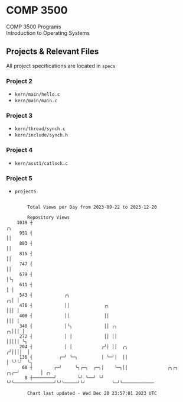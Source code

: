 # COMP 3500
COMP 3500 Programs  
Introduction to Operating Systems  
## Projects & Relevant Files
All project specifications are located in `specs`
### Project 2
- `kern/main/hello.c`
- `kern/main/main.c`
### Project 3
- `kern/thread/synch.c`
- `kern/include/synch.h`
### Project 4
- `kern/asst1/catlock.c`
### Project 5
- `project5`

```

        Total Views per Day from 2023-09-22 to 2023-12-20

        Repository Views
    1019 ┼                                                                     ╭╮
     951 ┤                                                                     ││
     883 ┤                                                                     ││
     815 ┤                                                                     ││
     747 ┤                                                                     ││
     679 ┤                                                                     │╰╮
     611 ┤                                                                     │ │
     543 ┤            ╭╮                                                     ╭╮│ │
     476 ┤            ││             ╭╮                                      │││ │
     408 ┤            ││             ││                                      │││ │
     340 ┤            │╰╮            ││ ╭╮                                 ╭╮│││ │
     272 ┤            │ │            ││ ││                                 │││││ ╰╮
     204 ┤            │ │           ╭╯│ ││  ╭╮                            ╭╯││││  │
     136 ┤          ╭─╯ ╰─╮         │ ╰─╯│  ││                            │ ╰╯╰╯  ╰╮
      68 ┤        ╭─╯     ╰╮╭─╮  ╭─╮│    ╰─╮││               ╭╮╭╮     ╭╮╭─╯        │ ╭╮
       0 ┼────────╯        ╰╯ ╰──╯ ╰╯      ╰╯╰───────────────╯╰╯╰─────╯╰╯          ╰─╯╰────────────

        Chart last updated - Wed Dec 20 23:57:01 2023 UTC
        
```

